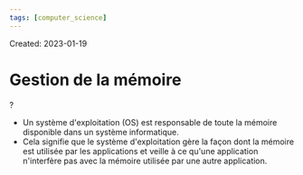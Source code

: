 ```yaml
---
tags: [computer_science] 
---
```

Created: 2023-01-19

# Gestion de la mémoire
?
- Un système d'exploitation (OS) est responsable de toute la mémoire disponible dans un système informatique.
- Cela signifie que le système d'exploitation gère la façon dont la mémoire est utilisée par les applications et veille à ce qu'une application n'interfère pas avec la mémoire utilisée par une autre application.
<!--SR:!2023-02-17,9,250-->